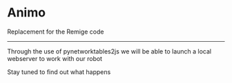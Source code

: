 # Animo
Replacement for the Remige code

-------
Through the use of pynetworktables2js we will be able to launch a local webserver to work with our robot

Stay tuned to find out what happens
